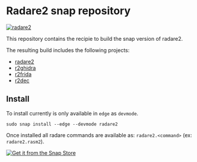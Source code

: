 # Radare2 snap repository

[![radare2](https://snapcraft.io/radare2/badge.svg)](https://snapcraft.io/radare2)

This repository contains the recipie to build the snap version of radare2.

The resulting build includes the following projects:

* [radare2](https://github.com/radareorg/radare2)
* [r2ghidra](https://github.com/radareorg/r2ghidra)
* [r2frida](https://github.com/nowsecure/r2frida)
* [r2dec](https://github.com/wargio/r2dec-js)

## Install

To install currently is only available in `edge` as `devmode`.
```
sudo snap install --edge --devmode radare2
```
Once installed all radare commands are available as:
`radare2.<command>` (ex: `radare2.rasm2`).


[![Get it from the Snap Store](https://snapcraft.io/static/images/badges/en/snap-store-black.svg)](https://snapcraft.io/radare2)

